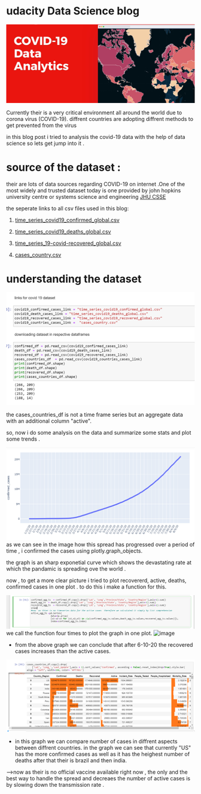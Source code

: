 # udacity Data Science blog


![image](/COVID19png.jpg)


Currently their is a very critical environment all around the world due to corona virus (COVID-19).
diffrent countries are adopting diffrent methods to get prevented from the virus

in this blog post i tried to analysis the covid-19 data with the help of data science so lets get jump into it .

# source of the dataset :
their are lots of data sources regarding COVID-19  on internet .One of the most widely and trusted dataset today is one provided by john hopkins university centre or systems science and engineering [JHU CSSE](https://github.com/CSSEGISandData/COVID-19)

the seperate links to all csv files used in this blog:
1. [time_series_covid19_confirmed_global.csv](https://github.com/CSSEGISandData/COVID-19/blob/master/csse_covid_19_data/csse_covid_19_time_series/time_series_covid19_confirmed_global.csv)

2. [time_series_covid19_deaths_global.csv](https://github.com/CSSEGISandData/COVID-19/blob/master/csse_covid_19_data/csse_covid_19_time_series/time_series_covid19_deaths_global.csv)

3. [time_series_19-covid-recovered_global.csv](https://github.com/CSSEGISandData/COVID-19/blob/master/csse_covid_19_data/csse_covid_19_time_series/time_series_covid19_recovered_global.csv)

4. [cases_country.csv](https://raw.githubusercontent.com/CSSEGISandData/COVID-19/web-data/data/cases_country.csv)

# understanding the dataset

![image](/Capture.PNG)

the cases_countries_df is not a time frame series but an aggregate data with an additional  column "active".

so, now i do some analysis on the data and summarize some stats and plot some trends .

![image](/Capture2.PNG)
as we can see in the image how this spread has progressed over a period of time , i confirmed the cases using plotly.graph_objects.

the graph is an sharp exponetial curve which shows the devastating rate at which the pandamic is spreading ove the world .

now , to get a more clear picture i tried to plot  recovererd, active, deaths, confirmed cases in  one plot . to do this i make a function for this.

![image](/Capture3.PNG)
we call the function four times  to plot the graph in one plot.
![image](/Capture4/PNG)
* from the above graph we can conclude that after 6-10-20 the recovered cases increases than the active cases.

![image](/Capture5.PNG)
* in this graph we can compare number of cases in diffrent aspects between diffrent countries.
in the graph we can see that currently "US" has the more confirmed cases as well as it has the heighest number of deaths after that their is brazil and then india.

-->now as their  is no official vaccine available right now , the only and the best way to handle the spread and decreaes the number of active cases is by slowing down the transmission rate .
